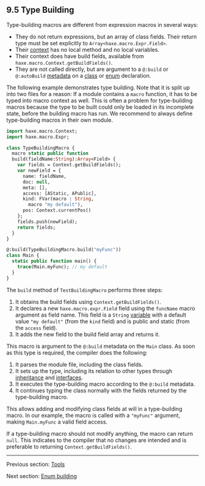 ## 9.5 Type Building

Type-building macros are different from expression macros in several ways:

* They do not return expressions, but an array of class fields. Their return type must be set explicitly to `Array<haxe.macro.Expr.Field>`.
* Their [context](macro-context.md) has no local method and no local variables.
* Their context does have build fields, available from `haxe.macro.Context.getBuildFields()`.
* They are not called directly, but are argument to a `@:build` or `@:autoBuild` [metadata](lf-metadata.md) on a [class](types-class-instance.md) or [enum](types-enum-instance.md) declaration.


The following example demonstrates type building. Note that it is split up into two files for a reason: If a module contains a `macro` function, it has to be typed into macro context as well. This is often a problem for type-building macros because the type to be built could only be loaded in its incomplete state, before the building macro has run. We recommend to always define type-building macros in their own module.

```haxe
import haxe.macro.Context;
import haxe.macro.Expr;

class TypeBuildingMacro {
  macro static public function
  build(fieldName:String):Array<Field> {
    var fields = Context.getBuildFields();
    var newField = {
      name: fieldName,
      doc: null,
      meta: [],
      access: [AStatic, APublic],
      kind: FVar(macro : String,
        macro "my default"),
      pos: Context.currentPos()
    };
    fields.push(newField);
    return fields;
  }
}
```
```haxe
@:build(TypeBuildingMacro.build("myFunc"))
class Main {
  static public function main() {
    trace(Main.myFunc); // my default
  }
}
```

The `build` method of `TestBuildingMacro` performs three steps:

1. It obtains the build fields using `Context.getBuildFields()`.
2. It declares a new `haxe.macro.expr.Field` field using the `funcName` macro argument as field name. This field is a `String` [variable](class-field-variable.md) with a default value `"my default"` (from the `kind` field) and is public and static (from the `access` field).
3. It adds the new field to the build field array and returns it.


This macro is argument to the `@:build` metadata on the `Main` class. As soon as this type is required, the compiler does the following:

1. It parses the module file, including the class fields.
2. It sets up the type, including its relation to other types through [inheritance](types-class-inheritance.md) and [interfaces](types-interfaces.md).
3. It executes the type-building macro according to the `@:build` metadata.
4. It continues typing the class normally with the fields returned by the type-building macro.


This allows adding and modifying class fields at will in a type-building macro. In our example, the macro is called with a `"myFunc"` argument, making `Main.myFunc` a valid field access.

If a type-building macro should not modify anything, the macro can return `null`. This indicates to the compiler that no changes are intended and is preferable to returning `Context.getBuildFields()`.

---

Previous section: [Tools](macro-tools.md)

Next section: [Enum building](macro-enum-building.md)